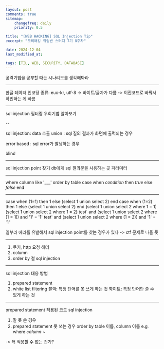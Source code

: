 ```yaml
---
layout: post
comments: true
sitemap:
    changefreq: daily
    priority: 0.5

title: "[WEB HACKING] SQL Injection Tip"
excerpt: "모의해킹 취업반 스터디 7기 8주차"

date: 2024-12-04
last_modified_at: 

tags: [TIL, WEB, SECURITY, DATABASE]
---
```


공격기법을 공부할 때는 시나리오를 생각해봐라

---

한글 데이터
인코딩 종류: euc-kr, utf-8 -> 바이트/글자가 다름
-> 이진코드로 바꿔서 확인하는 게 빠름

---

sql injection 필터링 우회기법 알아보기

--

sql injection: data 추출
union
: sql 질의 결과가 화면에 출력되는 경우

error based
: sql error가 발생하는 경우

blind

---

sql injection point 찾기
db에게 sql 질의문을 사용하는 곳
파라미터

---

where column like '___'
order by table
case when _condition_ then _true_ else _false_ end

---

case when (1=1) then 1 else (select 1 union select 2) end
case when (1=2) then 1 else (select 1 union select 2) end
(select 1 union select 2 where 1 = 1)
(select 1 union select 2 where 1 = 2)
test' and (select 1 union select 2 where (1 = 1)) and '1' = '1'
test' and (select 1 union select 2 where (1 = 2)) and '1' = '1'

일부러 에러를 유발해서 sql injection point를 찾는 경우가 있다 -> ctf 문제로 나올 듯

---

1. 쿠키, http 요청 헤더
2. column
3. order by 절 sql injection

---

sql injection 대응 방법
1. prepared statement
2. white list filtering
블랙: 특정 단어를 못 쓰게 하는 것
화이트: 특정 단어만 쓸 수 있게 하는 것

---

prepared statement 적용된 코드 sql injection
1. 잘 못 쓴 경우
2. prepared statement 못 쓰는 경우
order by
table 이름, column 이름
e.g. where _column_ ~

-> 왜 적용할 수 없는 건가?